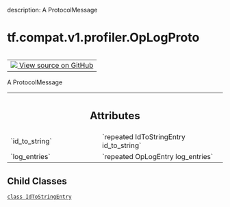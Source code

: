 description: A ProtocolMessage

<div itemscope itemtype="http://developers.google.com/ReferenceObject">
<meta itemprop="name" content="tf.compat.v1.profiler.OpLogProto" />
<meta itemprop="path" content="Stable" />
<meta itemprop="property" content="IdToStringEntry"/>
</div>

# tf.compat.v1.profiler.OpLogProto

<!-- Insert buttons and diff -->

<table class="tfo-notebook-buttons tfo-api nocontent" align="left">
<td>
  <a target="_blank" href="https://github.com/tensorflow/tensorflow/blob/r2.2/tensorflow/core/profiler/tfprof_log.proto">
    <img src="https://www.tensorflow.org/images/GitHub-Mark-32px.png" />
    View source on GitHub
  </a>
</td>
</table>



A ProtocolMessage

<!-- Placeholder for "Used in" -->




<!-- Tabular view -->
 <table class="responsive fixed orange">
<colgroup><col width="214px"><col></colgroup>
<tr><th colspan="2"><h2 class="add-link">Attributes</h2></th></tr>

<tr>
<td>
`id_to_string`
</td>
<td>
`repeated IdToStringEntry id_to_string`
</td>
</tr><tr>
<td>
`log_entries`
</td>
<td>
`repeated OpLogEntry log_entries`
</td>
</tr>
</table>



## Child Classes
[`class IdToStringEntry`](../../../../tf/compat/v1/profiler/OpLogProto/IdToStringEntry.md)


